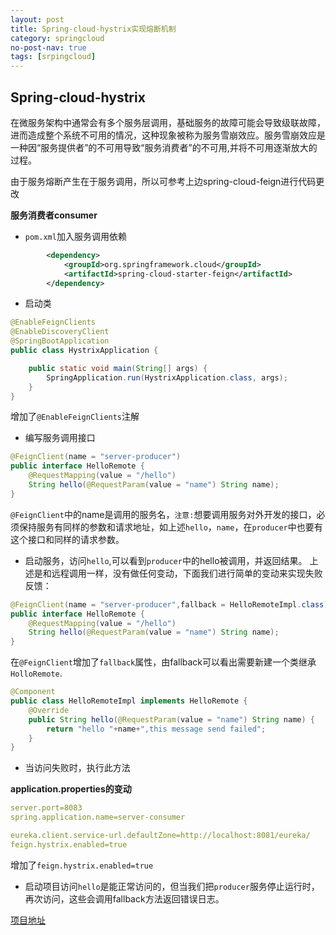 ```yaml
---
layout: post
title: Spring-cloud-hystrix实现熔断机制
category: springcloud
no-post-nav: true
tags: [srpingcloud]
---
```


## Spring-cloud-hystrix
在微服务架构中通常会有多个服务层调用，基础服务的故障可能会导致级联故障，进而造成整个系统不可用的情况，这种现象被称为服务雪崩效应。服务雪崩效应是一种因“服务提供者”的不可用导致“服务消费者”的不可用,并将不可用逐渐放大的过程。

由于服务熔断产生在于服务调用，所以可参考上边spring-cloud-feign进行代码更改

**服务消费者consumer**
* `pom.xml`加入服务调用依赖
``` xml
		<dependency>
			<groupId>org.springframework.cloud</groupId>
			<artifactId>spring-cloud-starter-feign</artifactId>
		</dependency>
```
* 启动类
``` java
@EnableFeignClients
@EnableDiscoveryClient
@SpringBootApplication
public class HystrixApplication {

	public static void main(String[] args) {
		SpringApplication.run(HystrixApplication.class, args);
	}
}
```

增加了`@EnableFeignClients`注解
* 编写服务调用接口
``` java
@FeignClient(name = "server-producer")
public interface HelloRemote {
    @RequestMapping(value = "/hello")
    String hello(@RequestParam(value = "name") String name);
}
```
`@FeignClient`中的name是调用的服务名，`注意:`想要调用服务对外开发的接口，必须保持服务有同样的参数和请求地址，如上述`hello`，`name`，在`producer`中也要有这个接口和同样的请求参数。
* 启动服务，访问`hello`,可以看到`producer`中的hello被调用，并返回结果。
上述是和远程调用一样，没有做任何变动，下面我们进行简单的变动来实现失败反馈：
``` java
@FeignClient(name = "server-producer",fallback = HelloRemoteImpl.class)
public interface HelloRemote {
    @RequestMapping(value = "/hello")
    String hello(@RequestParam(value = "name") String name);
}
```
在`@FeignClient`增加了`fallback`属性，由fallback可以看出需要新建一个类继承`HolloRemote`.
``` java
@Component
public class HelloRemoteImpl implements HelloRemote {
    @Override
    public String hello(@RequestParam(value = "name") String name) {
        return "hello "+name+",this message send failed";
    }
}
```
* 当访问失败时，执行此方法

**application.properties的变动**

``` yml
server.port=8083
spring.application.name=server-consumer

eureka.client.service-url.defaultZone=http://localhost:8081/eureka/
feign.hystrix.enabled=true
```
增加了`feign.hystrix.enabled=true`

* 启动项目访问`hello`是能正常访问的，但当我们把`producer`服务停止运行时，再次访问，这些会调用fallback方法返回错误日志。

[项目地址](https://github.com/love-mh-forever/spring-cloud-examples/tree/master/spring-cloud-hystrix)
